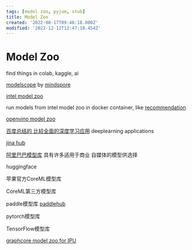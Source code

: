 ```yaml
---
tags: [model zoo, pyjom, stub]
title: Model Zoo
created: '2022-08-17T09:48:18.000Z'
modified: '2022-12-12T12:47:18.454Z'
---
```


# Model Zoo

find things in colab, kaggle, ai

[modelscope](https://modelscope.cn/home) by [mindspore]()

[intel model zoo](https://github.com/IntelAI/models)

run models from intel model zoo in docker container, like [recommendation](https://hub.docker.com/r/intel/recommendation)

[openvino model zoo](https://github.com/openvinotoolkit/open_model_zoo)

[百度总结的 比较全面的深度学习应用](https://github.com/datawhalechina/awesome-DeepLearning) deeplearning applications

[jina hub](https://hub.jina.ai/)

[阿里巴巴模型库](https://modelscope.cn/#/models) 具有许多适用于商业 自媒体的模型供选择

huggingface

苹果官方CoreML模型库

CoreML第三方模型库

paddle模型库 [paddlehub](https://github.com/PaddlePaddle/PaddleHub)

pytorch模型库

TensorFlow模型库

[graphcore model zoo for IPU](https://www.graphcore.ai/resources/model-garden)
